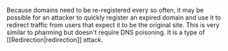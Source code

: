 Because domains need to be re-registered every so often, it may be possible for an attacker to quickly register an expired domain and use it to redirect traffic from users that expect it to be the original site. This is very similar to pharming but doesn't require DNS poisoning. It is a type of [[Redirection|redirection]] attack.